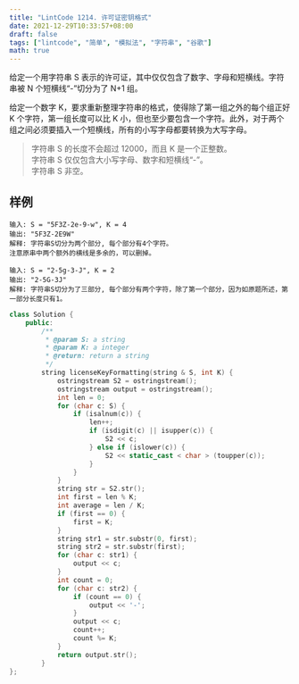 ```yaml
---
title: "LintCode 1214. 许可证密钥格式"
date: 2021-12-29T10:33:57+08:00
draft: false
tags: ["lintcode", "简单", "模拟法", "字符串", "谷歌"]
math: true
---
```


给定一个用字符串 S 表示的许可证，其中仅仅包含了数字、字母和短横线。字符串被 N 个短横线“-”切分为了 N+1 组。

给定一个数字 K，要求重新整理字符串的格式，使得除了第一组之外的每个组正好 K 个字符，第一组长度可以比 K 小，但也至少要包含一个字符。此外，对于两个组之间必须要插入一个短横线，所有的小写字母都要转换为大写字母。

<!--more-->

> 字符串 S 的长度不会超过 12000，而且 K 是一个正整数。  
> 字符串 S 仅仅包含大小写字母、数字和短横线“-”。  
> 字符串 S 非空。

## 样例

```
输入: S = "5F3Z-2e-9-w", K = 4
输出: "5F3Z-2E9W"
解释: 字符串S切分为两个部分, 每个部分有4个字符。
注意原串中两个额外的横线是多余的，可以删掉。
```

```
输入: S = "2-5g-3-J", K = 2
输出: "2-5G-3J"
解释: 字符串S切分为了三部分, 每个部分有两个字符，除了第一个部分，因为如原题所述，第一部分长度只有1。
```

```cpp
class Solution {
    public:
        /**
         * @param S: a string
         * @param K: a integer
         * @return: return a string
         */
        string licenseKeyFormatting(string & S, int K) {
            ostringstream S2 = ostringstream();
            ostringstream output = ostringstream();
            int len = 0;
            for (char c: S) {
                if (isalnum(c)) {
                    len++;
                    if (isdigit(c) || isupper(c)) {
                        S2 << c;
                    } else if (islower(c)) {
                        S2 << static_cast < char > (toupper(c));
                    }
                }
            }
            string str = S2.str();
            int first = len % K;
            int average = len / K;
            if (first == 0) {
                first = K;
            }
            string str1 = str.substr(0, first);
            string str2 = str.substr(first);
            for (char c: str1) {
                output << c;
            }
            int count = 0;
            for (char c: str2) {
                if (count == 0) {
                    output << '-';
                }
                output << c;
                count++;
                count %= K;
            }
            return output.str();
        }
};
```
